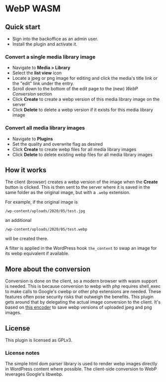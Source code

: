 # WebP WASM

## Quick start

- Sign into the backoffice as an admin user.
- Install the plugin and activate it.

### Convert a single media library image

- Navigate to **Media > Library**
- Select the **list view** icon
- Locate a jpeg or png image for editing and click the media's title link or the "edit" link under the entry.
- Scroll down to the bottom of the edit page to the (new) _WebP Conversion_ section
- Click **Create** to create a webp version of this media library image on the server
- Click **Delete** to delete a webp version if it exists for this media library image

### Convert all media library images

- Navigate to **Plugins** 
- Set the quality and overwrite flag as desired
- Click **Create** to create webp files for all media library images
- Click **Delete** to delete existing webp files for all media library images

## How it works

The client (browser) creates a webp version of the image when the **Create** button is clicked. This is then sent to the server where it is saved in the same folder as the original image, but with a `.webp` extension. 

For example, if the original image is

`/wp-content/uploads/2020/05/test.jpg`

an additional 

`/wp-content/uploads/2020/05/test.webp`

will be created there.

A filter is applied in the WordPress hook `the_content` to swap an image for its webp equivalent if available.

## More about the conversion

Conversion is done on the client, so a modern browser with wasm support is needed. This is because conversion to webp with php requires shell_exec to make calls to Google's cwebp or other php extensions are needed. These features often pose security risks that outweigh the benefits. This plugin gets around that by delegating the actual image conversion to the client. It's based on [this encoder](https://github.com/wrburnham/webp-wasm) to save webp versions of uploaded jpeg and png images.

## License

This plugin is licensed as GPLv3.

### License notes

The simple html dom parser library is used to render webp images directly in WordPress content where possible. The client-side conversion to WebP leverages Google's libwebp.
